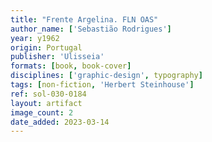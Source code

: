 ```yaml
---
title: "Frente Argelina. FLN OAS"
author_name: ['Sebastião Rodrigues']
year: y1962
origin: Portugal
publisher: 'Ulisseia'
formats: [book, book-cover]
disciplines: ['graphic-design', typography]
tags: [non-fiction, 'Herbert Steinhouse']
ref: sol-030-0184
layout: artifact
image_count: 2
date_added: 2023-03-14
---
```

